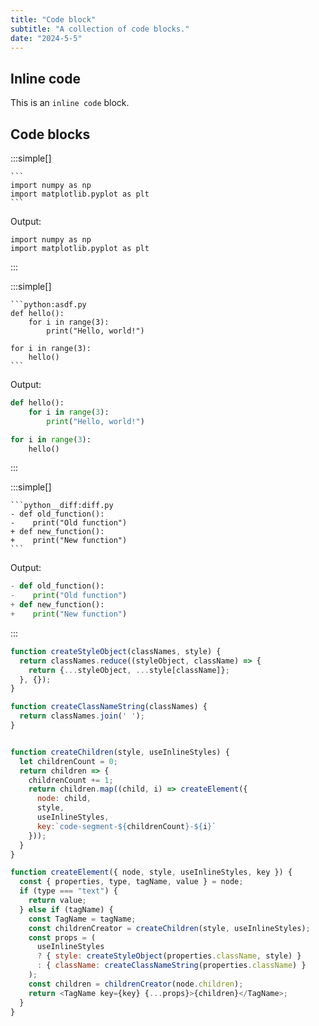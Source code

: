 ```yaml
---
title: "Code block"
subtitle: "A collection of code blocks."
date: "2024-5-5"
---
```


## Inline code

This is an `inline code` block.

## Code blocks

:::simple[]
````md:markdown
```
import numpy as np
import matplotlib.pyplot as plt
```
````

Output:
```
import numpy as np
import matplotlib.pyplot as plt
```
:::




:::simple[]
````md:markdown
```python:asdf.py
def hello():
    for i in range(3):
        print("Hello, world!")

for i in range(3):
    hello()
```
````

Output:
```python:asdf.py
def hello():
    for i in range(3):
        print("Hello, world!")

for i in range(3):
    hello()
```
:::




:::simple[]
````md:markdown
```python__diff:diff.py
- def old_function():
-    print("Old function")
+ def new_function():
+    print("New function")
```
````

Output:
```python__diff:diff.py
- def old_function():
-    print("Old function")
+ def new_function():
+    print("New function")
```
:::





```js:code.js
function createStyleObject(classNames, style) {
  return classNames.reduce((styleObject, className) => {
    return {...styleObject, ...style[className]};
  }, {});
}

function createClassNameString(classNames) {
  return classNames.join(' ');
}


function createChildren(style, useInlineStyles) {
  let childrenCount = 0;
  return children => {
    childrenCount += 1;
    return children.map((child, i) => createElement({
      node: child,
      style,
      useInlineStyles,
      key:`code-segment-${childrenCount}-${i}`
    }));
  }
}

function createElement({ node, style, useInlineStyles, key }) {
  const { properties, type, tagName, value } = node;
  if (type === "text") {
    return value;
  } else if (tagName) {
    const TagName = tagName;
    const childrenCreator = createChildren(style, useInlineStyles);
    const props = (
      useInlineStyles
      ? { style: createStyleObject(properties.className, style) }
      : { className: createClassNameString(properties.className) }
    );
    const children = childrenCreator(node.children);
    return <TagName key={key} {...props}>{children}</TagName>;
  }
}
```